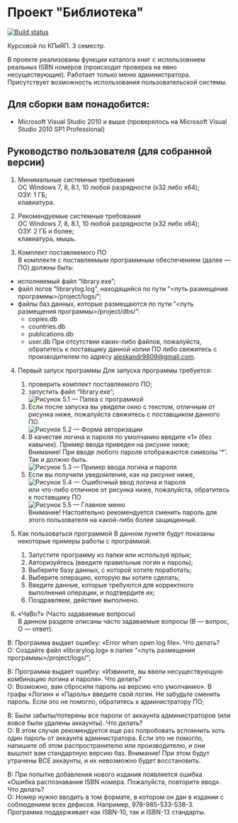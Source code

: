 # Проект "Библиотека"
[![Build status](https://ci.appveyor.com/api/projects/status/frioxp0k7kr48ysw/branch/master?svg=true)](https://ci.appveyor.com/project/AJIOB/uni-coursework-3/branch/master)  

Курсовой по КПиЯП. 3 семестр.

В проекте реализованы функции каталога книг с использовнием реальных ISBN номеров (происходит проверка на явно несуществующие). Работает только меню администратора. Присутствует возможность использования пользовательской системы.

## Для сборки вам понадобится:
* Microsoft Visual Studio 2010 и выше (проверялось на Microsoft Visual Studio 2010 SP1 Professional)

## Руководство пользователя (для собранной версии)

1. Минимальные системные требования  
ОС Windows 7, 8, 8.1, 10 любой разрядности (x32 либо x64);  
ОЗУ: 1 ГБ;  
клавиатура.  

2. Рекомендуемые системные требования  
ОС Windows 7, 8, 8.1, 10 любой разрядности (x32 либо x64);  
ОЗУ: 2 ГБ и более;  
клавиатура, мышь.  

3. Комплект поставляемого ПО  
В комплекте с поставляемым программным обеспечением (далее — ПО) должны быть:  
* исполняемый файл “library.exe”;  
* файл логов “librarylog.log”, находящийся по пути “<путь размещения программы>/project/logs/”;  
* файлы баз данных, которые размещаются по пути “<путь размещения программы>/project/dbs/”:  
    * copies.db
    * countries.db
    * publications.db
    * user.db
При отсутствии каких-либо файлов, пожалуйста, обратитесь к поставщику данной копии ПО либо свяжитесь с производителем по адресу <aleskandr9809@gmail.com>.

4. Первый запуск программы
Для запуска программы требуется:  
    1) проверить комплект поставляемого ПО;  
    2) запустить файл “library.exe”;  
![Рисунок 5.1 — Папка с программой](https://image.ibb.co/bZGVLa/course3_5_1.png)  
    3) Если после запуска вы увидели окно с текстом, отличным от рисунка ниже, пожалуйста свяжитесь с поставщиком данного ПО.  
![Рисунок 5.2 — Форма авторизации](https://image.ibb.co/fu7FmF/course3_5_2.png)  
    4) В качестве логина и пароля по умолчанию введите «1» (без кавычек). Пример ввода приведен на рисунке ниже;  
Внимание! При вводе любого пароля отображаются символы '*'. Так и должно быть.  
![Рисунок 5.3 — Пример ввода логина и пароля](https://image.ibb.co/cU3XYv/course3_5_3.png)  
    5) Если вы получили уведомление, как на рисунке ниже,  
![Рисунок 5.4 — Ошибочный ввод логина и пароля](https://image.ibb.co/n1p6tv/course3_5_4.png)  
или что-либо отличное от рисунка ниже, пожалуйста, обратитесь к поставщику ПО  
![Рисунок 5.5 — Главное меню](https://image.ibb.co/bUsRtv/course3_5_5.png)  
Внимание! Настоятельно рекомендуется сменить пароль для этого пользователя на какой-либо более защищенный.  

5. Как пользоваться программой
В данном пункте будут показаны некоторые примеры работы с программой.  
    1) Запустите программу из папки или используя ярлык;  
    2) Авторизуйтесь (введите правильные логин и пароль);  
    3) Выберите базу данных, с которой хотите поработать;  
    4) Выберите операцию, которую вы хотите сделать;  
    5) Введите данные, которые требуются для корректного выполнения операции, и подтвердите их;  
    6) Поздравляем, действие выполнено.  

6. «ЧаВо?» (Часто задаваемые вопросы)  
В данном разделе описаны часто задаваемые вопросы (В — вопрос, О — ответ).  

В: Программа выдает ошибку: «Error when open log file». Что делать?  
О: Создайте файл «librarylog.log» в папке “<путь размещения программы>/project/logs/”;  

В: Программа выдает ошибку: «Извините, вы ввели несуществующую комбинацию логина и пароля». Что делать?  
О: Возможно, вам сбросили пароль на версию «по умолчанию». В графы «Логин» и «Пароль» введите свой логин. Не забудьте сменить пароль. Если это не помогло, обратитесь к администратору ПО;  

В: Были забыты/потеряны все пароли от аккаунта администраторов (или вовсе были удалены аккаунты). Что делать?  
О: В этом случае рекомендуется еще раз попробовать вспомнить хоть один пароль от аккаунта администратора. Если это не помогло, напишите об этом распространителю или производителю, и они вышлют вам стандартную версию баз. Внимание! При этом будут утрачены ВСЕ аккаунты, и их невозможно будет восстановить.  

В: При попытке добавления нового издания появляется ошибка «Ошибка распознавания ISBN номера. Пожалуйста, повторите ввод». Что делать?  
О: Номер нужно вводить в том формате, в котором он дан в издании с соблюдением всех дефисов. Например, 978-985-533-538-3. Программа поддерживает как ISBN-10, так и ISBN-13 стандарты.
